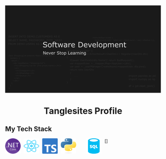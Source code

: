 **![Banner](./YouTubeBanner1.png)**

<h1 align="center">Tanglesites Profile</h1>

## My Tech Stack

<p>
    [<img align="left" src="./icons/NET_Core_Logo.svg" alt="dotnet core icon" width="50" height="50" style="padding-right:10px;"/>]
    <img align="left" src="./icons/react-2.svg" alt="dotnet core icon" width="50" height="50" style="padding-right:10px;"/>
    <img align="left" src="./icons/typescript-design-assets/ts-logo-128.png" alt="dotnet core icon" width="50" height="50" style="padding-right:10px;"/>
    <img align="left" src="./icons/python-powered-w.svg" alt="dotnet core icon" width="50" height="50" style="margin-right: 2rem;"/>
    <img align="left" src="./icons/sql-database-generic-svgrepo-com.svg" alt="dotnet core icon" width="50" height="50" style="padding-right:10px;"/>
</p>
